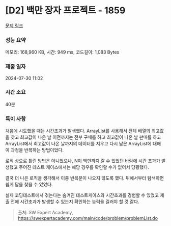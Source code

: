 # [D2] 백만 장자 프로젝트 - 1859 

[문제 링크](https://swexpertacademy.com/main/code/problem/problemDetail.do?contestProbId=AV5LrsUaDxcDFAXc) 

### 성능 요약

메모리: 168,960 KB, 시간: 949 ms, 코드길이: 1,083 Bytes

### 제출 일자

2024-07-30 11:02

### 시간 소요

40분

### 특이 사항

처음에 시도했을 때는 시간초과가 발생했다.
ArrayList를 사용해서 전체 배열의 최고값을 찾고
최고값이 나온 날 이전까지는 전부 구매를 하고 최고값이 나온 날 판매를 하고
ArrayList에서 최고값이 나온 날까지의 데이터를 지우고
다시 남은 ArrayList에 대해 이 과정을 반복하는 방법이었다.

로직 상으로 틀린 방법은 아니었으나, N이 백만까지 갈 수 있었던 바람에 시간 초과가 발생했고
주어진 테스트 케이스에서는 해당 경우를 확인할 수가 없어서 당황했다.

결국 더 나은 로직을 생각해서 이중 반복문이 나오지 않도록 했다.
뒤에서부터 탐색하면 쉽게 답을 찾을 수 있었다.

실제 코딩테스트에서 겪는다는 숨겨진 테스트케이스와 시간초과를 경험할 수 있었고 
제출 전에 시간초과가 발생할 수 있는지 확인하는 능력을 길러야 할 것 같다.



> 출처: SW Expert Academy, https://swexpertacademy.com/main/code/problem/problemList.do
